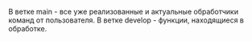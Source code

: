 В ветке main - все уже реализованные и актуальные обработчики команд от пользователя. 
В ветке develop - функции, находящиеся в обработке.
